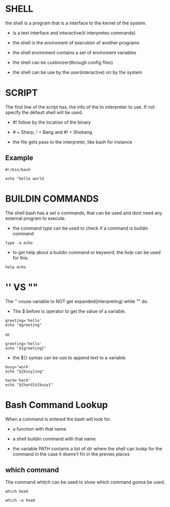 # SHELL

the shell is a program that is a interface to the kernel of the system.

- is a text interface and interactive(it interpretes commands)

- the shell is the enviroment of execution of another programs

- the shell enviroment contains a set of enviroment variables

- the shell can be custimizer(through config files)

- the shell can be use by the user(interactive) ori by the system

# SCRIPT

The first line of the script has, the info of the to interpreter to use. If not specify the default shell will be used.

- #! follow by the location of the binary

- \# = Sharp, ! = Bang and #! = Shebang

- the file gets pass to the interpreter, like bash for instance

## Example

```
#!/bin/bash

echo "hello world
```

# BUILDIN COMMANDS

The shell bash has a set o commands, that can be used and dont need any external program to execute.

- the command _type_ can be used to check if a command is buildin command

```
type -a echo
```

- to get help about a buildin command or keyword, the _help_ can be used for this.

```
help echo
```

# '' VS ""

The '' couse variable to NOT get expanded(interpreting) while "" do.

- The $ before is operator to get the value of a variable.

```
greeting='hello'
echo "$greeting"
```

or

```
greeting='hello'
echo "${greeting}"
```

- the ${} syntax can be use to append text to a variable.

```
busy='work'
echo "${busy}ing"

hard='hard'
echo "${hard}${busy}"
```

# Bash Command Lookup

When a command is entered the bash will look for.

- a function with that name

- a shell buildin command with that name

- the variable PATH contanis a list of dir where the shell can lookp for the command in the case it doens't fin in the previes places

## which command

The command whitch can be used to show which command gonna be used.

```
which head

which -a head
```